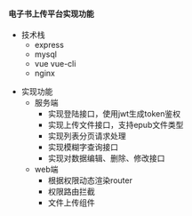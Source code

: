 #### 电子书上传平台实现功能
+ 技术栈
    - express
    - mysql
    - vue vue-cli
    - nginx
- 实现功能
  + 服务端
    - 实现登陆接口，使用jwt生成token鉴权
    - 实现上传文件接口，支持epub文件类型
    - 实现列表分页请求处理
    - 实现模糊字查询接口
    - 实现对数据编辑、删除、修改接口
  + web端
    - 根据权限动态渲染router
    - 权限路由拦截
    - 文件上传组件

